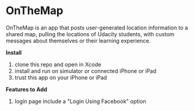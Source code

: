 # OnTheMap
OnTheMap is an app that posts user-generated location information to a shared map, pulling the locations of Udacity students, with custom messages about themselves or their learning experience.

**Install**

1. clone this repo and open in Xcode
2. install and run on simulator or connected iPhone or iPad
3. trust this app on your iPhone or iPad

**Features to Add**

1. login page include a "Login Using Facebook" option
